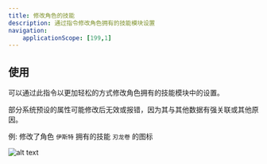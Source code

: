 ```yaml
---
title: 修改角色的技能
description: 通过指令修改角色拥有的技能模块设置
navigation:
    applicationScope: [199,1]
---
```


## 使用

可以通过此指令以更加轻松的方式修改角色拥有的技能模块中的设置。

部分系统预设的属性可能修改后无效或报错，因为其与其他数据有强关联或其他原因。

例: 修改了角色 `伊斯特` 拥有的技能 `刃龙卷` 的图标

![alt text](https://cdn.gcw.wiki/gcw/image/zh_hans/commands/actor/modifyskill/image-1.png)

